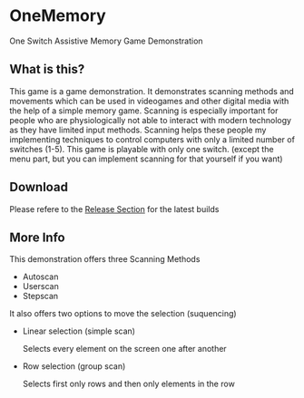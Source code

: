 # OneMemory
One Switch Assistive Memory Game Demonstration

## What is this?
This game is a game demonstration. 
It demonstrates scanning methods and movements which can be used in videogames and other digital media with the help of a simple memory game. Scanning is especially important for people who are physiologically not able to interact with modern technology as they have limited input methods. Scanning helps these people my implementing techniques to control computers with only a limited number of switches (1-5). This game is playable with only one switch. (except the menu part, but you can implement scanning for that yourself if you want)

## Download

Please refere to the [Release Section](https://github.com/gafert/OneMemory/releases/) for the latest builds

## More Info
This demonstration offers three Scanning Methods
* Autoscan
* Userscan
* Stepscan

It also offers two options to move the selection (suquencing)
* Linear selection (simple scan)

   Selects every element on the screen one after another
* Row selection (group scan)

   Selects first only rows and then only elements in the row
   

